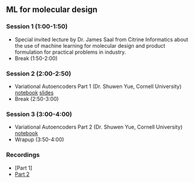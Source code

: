 ## ML for molecular design 

### Session 1 (1:00-1:50)
* Special invited lecture by Dr. James Saal from Citrine Informatics about the use of machine learning for molecular design and product formulation for practical problems in industry.
* Break (1:50-2:00)

### Session 2 (2:00-2:50)
* Variational Autoencoders Part 1 (Dr. Shuwen Yue, Cornell University) [notebook](https://github.com/icomse/9th_workshop_ml_for_molecules/blob/main/Friday/Day5_VAE_example1.ipynb) [slides](https://github.com/icomse/9th_workshop_ml_for_molecules/blob/main/Friday/Day5_VAE_slides.pdf)
* Break (2:50-3:00)

### Session 3 (3:00-4:00)
* Variational Autoencoders Part 2 (Dr. Shuwen Yue, Cornell University) [notebook](https://github.com/icomse/9th_workshop_ml_for_molecules/blob/main/Friday/Day5_VAE_example2.ipynb)
* Wrapup (3:50-4:00)

### Recordings 
* [Part 1]
* [Part 2](https://youtu.be/0JyOCly1eGM)
